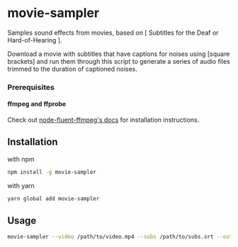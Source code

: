 # movie-sampler

Samples sound effects from movies, based on [ Subtitles for the Deaf or Hard-of-Hearing ].

Download a movie with subtitles that have captions for noises using [square brackets] and run them through this script to generate a series of audio files trimmed to the duration of captioned noises.

### Prerequisites

#### ffmpeg and ffprobe

Check out [node-fluent-ffmpeg's docs](https://github.com/fluent-ffmpeg/node-fluent-ffmpeg#prerequisites) for installation instructions.

## Installation

with npm

```bash
npm install -g movie-sampler
```

with yarn

```bash
yarn global add movie-sampler
```

## Usage

```bash
movie-sampler --video /path/to/video.mp4 --subs /path/to/subs.srt --out /output/directory
```
